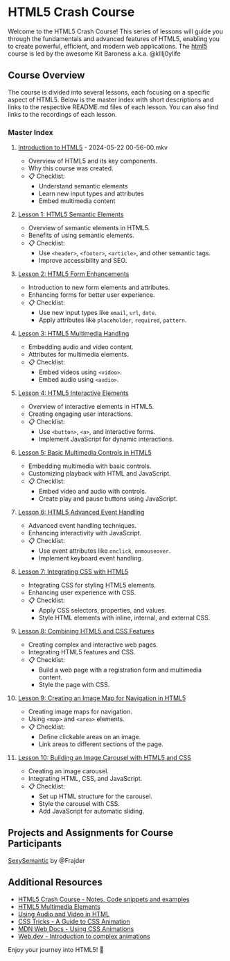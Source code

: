 # HTML5 Crash Course

Welcome to the HTML5 Crash Course! This series of lessons will guide you through the fundamentals and advanced features of HTML5, enabling you to create powerful, efficient, and modern web applications. The [html5](https://github.com/klllj0ylife/html5) course is led by the awesome Kit Baroness a.k.a. @klllj0ylife

## Course Overview

The course is divided into several lessons, each focusing on a specific aspect of HTML5. Below is the master index with short descriptions and links to the respective README.md files of each lesson. You can also find links to the recordings of each lesson.

### Master Index

1. [Introduction to HTML5](./Intro/README.md) - 2024-05-22 00-56-00.mkv
   - Overview of HTML5 and its key components.
   - Why this course was created.
   - 📋 Checklist:
     - Understand semantic elements
     - Learn new input types and attributes
     - Embed multimedia content

2. [Lesson 1: HTML5 Semantic Elements](./Lesson1/README.md) 
   - Overview of semantic elements in HTML5.
   - Benefits of using semantic elements.
   - 📋 Checklist:
     - Use `<header>`, `<footer>`, `<article>`, and other semantic tags.
     - Improve accessibility and SEO.

3. [Lesson 2: HTML5 Form Enhancements](./Lesson2/README.md) 
   - Introduction to new form elements and attributes.
   - Enhancing forms for better user experience.
   - 📋 Checklist:
     - Use new input types like `email`, `url`, `date`.
     - Apply attributes like `placeholder`, `required`, `pattern`.

4. [Lesson 3: HTML5 Multimedia Handling](./Lesson3/README.md)
   - Embedding audio and video content.
   - Attributes for multimedia elements.
   - 📋 Checklist:
     - Embed videos using `<video>`.
     - Embed audio using `<audio>`.

5. [Lesson 4: HTML5 Interactive Elements](./Lesson4/README.md) 
   - Overview of interactive elements in HTML5.
   - Creating engaging user interactions.
   - 📋 Checklist:
     - Use `<button>`, `<a>`, and interactive forms.
     - Implement JavaScript for dynamic interactions.

6. [Lesson 5: Basic Multimedia Controls in HTML5](./Lesson5/README.md) 
   - Embedding multimedia with basic controls.
   - Customizing playback with HTML and JavaScript.
   - 📋 Checklist:
     - Embed video and audio with controls.
     - Create play and pause buttons using JavaScript.

7. [Lesson 6: HTML5 Advanced Event Handling](./Lesson6/README.md) 
   - Advanced event handling techniques.
   - Enhancing interactivity with JavaScript.
   - 📋 Checklist:
     - Use event attributes like `onclick`, `onmouseover`.
     - Implement keyboard event handling.

8. [Lesson 7: Integrating CSS with HTML5](./Lesson7/README.md)
   - Integrating CSS for styling HTML5 elements.
   - Enhancing user experience with CSS.
   - 📋 Checklist:
     - Apply CSS selectors, properties, and values.
     - Style HTML elements with inline, internal, and external CSS.

9. [Lesson 8: Combining HTML5 and CSS Features](./Lesson8/README.md)
   - Creating complex and interactive web pages.
   - Integrating HTML5 features and CSS.
   - 📋 Checklist:
     - Build a web page with a registration form and multimedia content.
     - Style the page with CSS.

10. [Lesson 9: Creating an Image Map for Navigation in HTML5](./Lesson9/README.md)
    - Creating image maps for navigation.
    - Using `<map>` and `<area>` elements.
    - 📋 Checklist:
      - Define clickable areas on an image.
      - Link areas to different sections of the page.

11. [Lesson 10: Building an Image Carousel with HTML5 and CSS](./Lesson10/README.md)
    - Creating an image carousel.
    - Integrating HTML, CSS, and JavaScript.
    - 📋 Checklist:
      - Set up HTML structure for the carousel.
      - Style the carousel with CSS.
      - Add JavaScript for automatic sliding.

## Projects and Assignments for Course Participants

[SexySemantic](https://github.com/Frajder/SexySemantic) by @Frajder

## Additional Resources

- [HTML5 Crash Course - Notes, Code snippets and examples](https://gist.github.com/Frajder/3b546b5bf5a1b4c3abebeace8946d8b5)
- [HTML5 Multimedia Elements](https://developer.mozilla.org/en-US/docs/Web/HTML/Element/video)
- [Using Audio and Video in HTML](https://www.w3schools.com/html/html5_video.asp)
- [CSS Tricks - A Guide to CSS Animation](https://css-tricks.com/almanac/properties/a/animation/)
- [MDN Web Docs - Using CSS Animations](https://developer.mozilla.org/en-US/docs/Web/CSS/CSS_Animations/Using_CSS_animations)
- [Web.dev - Introduction to complex animations](https://web.dev/animation/)

Enjoy your journey into HTML5! 🎉
